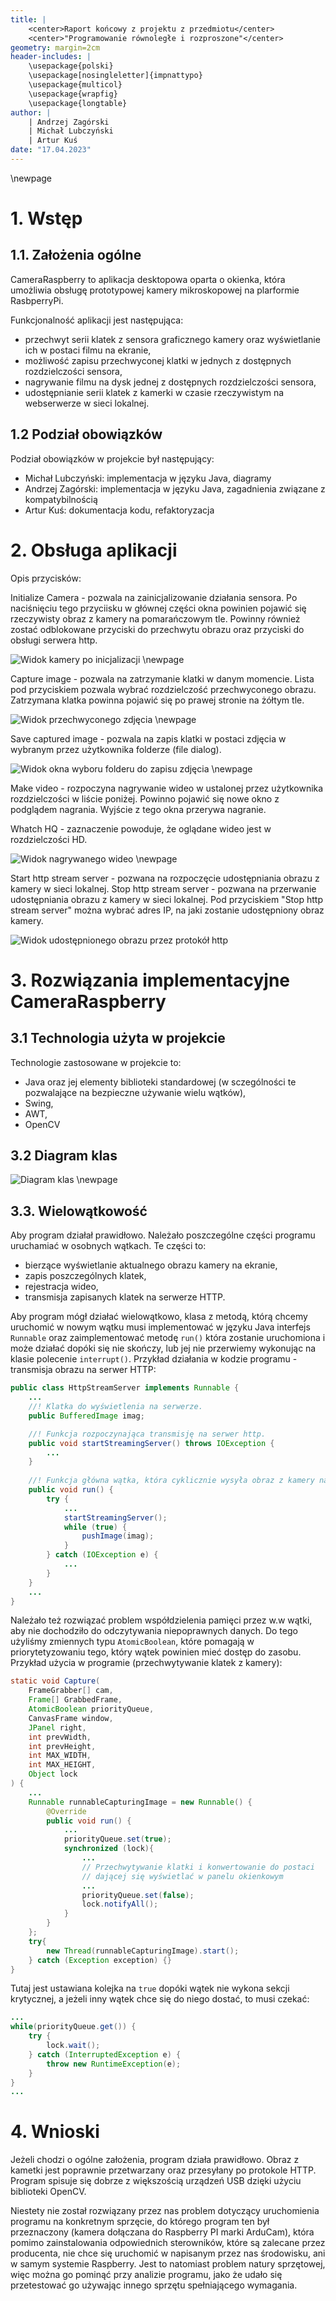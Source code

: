 ```yaml
---
title: |
	<center>Raport końcowy z projektu z przedmiotu</center>
	<center>"Programowanie równoległe i rozproszone"</center>
geometry: margin=2cm
header-includes: |
	\usepackage{polski}
	\usepackage[nosingleletter]{impnattypo}
	\usepackage{multicol}
	\usepackage{wrapfig}
	\usepackage{longtable}
author: |
	| Andrzej Zagórski
	| Michał Lubczyński
	| Artur Kuś
date: "17.04.2023"
---
```


<!-- \begin{vfill}
	\begin{raggedleft}
	IPpp sem. 6 \\*
	sekcja 4 \\*
	Andrzej Zagórski \\*
	Michał Lubczyński \\*
	Artur Kuś \\*
	\end{raggedleft}
\end{vfill} -->

\newpage

# 1. Wstęp

## 1.1. Założenia ogólne
CameraRaspberry to aplikacja desktopowa oparta o okienka, która umożliwia obsługę prototypowej kamery mikroskopowej na
plarformie RasbperryPi.

Funkcjonalność aplikacji jest następująca:

- przechwyt serii klatek z sensora graficznego kamery oraz wyświetlanie ich w postaci filmu na ekranie,
- możliwość zapisu przechwyconej klatki w jednych z dostępnych rozdzielczości sensora,
- nagrywanie filmu na dysk jednej z dostępnych rozdzielczości sensora,
- udostępnianie serii klatek z kamerki w czasie rzeczywistym na webserwerze w sieci lokalnej.

## 1.2 Podział obowiązków
Podział obowiązków w projekcie był następujący:

- Michał Lubczyński: implementacja w języku Java, diagramy
- Andrzej Zagórski: implementacja w języku Java, zagadnienia związane z kompatybilnością
- Artur Kuś: dokumentacja kodu, refaktoryzacja

# 2. Obsługa aplikacji

Opis przycisków:

Initialize Camera - pozwala na zainicjalizowanie działania sensora. Po naciśnięciu tego przyciisku w głównej części
okna powinien pojawić się rzeczywisty obraz z kamery na pomarańczowym tle. Powinny również zostać odblokowane
przyciski do przechwytu obrazu oraz przyciski do obsługi serwera http.

![Widok kamery po inicjalizacji](../img/init.png)
\newpage

Capture image - pozwala na zatrzymanie klatki w danym momencie. Lista pod przyciskiem pozwala wybrać rozdzielczość
przechwyconego obrazu. Zatrzymana klatka powinna pojawić się po prawej stronie na żółtym tle.

![Widok przechwyconego zdjęcia](../img/capture.png)
\newpage

Save captured image - pozwala na zapis klatki w postaci zdjęcia w wybranym przez użytkownika folderze (file dialog).

![Widok okna wyboru folderu do zapisu zdjęcia](../img/pic.png)
\newpage

Make video - rozpoczyna nagrywanie wideo w ustalonej przez użytkownika rozdzielczości w liście poniżej. Powinno pojawić
się nowe okno z podglądem nagrania. Wyjście z tego okna przerywa nagranie.

Whatch HQ - zaznaczenie powoduje, że oglądane wideo jest w rozdzielczości HD.

![Widok nagrywanego wideo](../img/video.png)
\newpage

Start http stream server - pozwana na rozpoczęcie udostępniania obrazu z kamery w sieci lokalnej.
Stop http stream server - pozwana na przerwanie udostępniania obrazu z kamery w sieci lokalnej.
Pod przyciskiem "Stop http stream server" można wybrać adres IP, na jaki zostanie udostępniony
obraz kamery.

![Widok udostępnionego obrazu przez protokół http](../img/http.png)

# 3. Rozwiązania implementacyjne CameraRaspberry

## 3.1 Technologia użyta w projekcie
Technologie zastosowane w projekcie to:

- Java oraz jej elementy biblioteki standardowej
(w sczególności te pozwalające na bezpieczne używanie wielu wątków),
- Swing,
- AWT,
- OpenCV

## 3.2 Diagram klas
![Diagram klas](../img/uml.png)
\newpage

## 3.3. Wielowątkowość
Aby program działał prawidłowo. Należało poszczególne części programu uruchamiać w osobnych
wątkach. Te części to:

- bierzące wyświetlanie aktualnego obrazu kamery na ekranie,
- zapis poszczególnych klatek,
- rejestracja wideo,
- transmisja zapisanych klatek na serwerze HTTP.

Aby program mógł działać wielowątkowo, klasa z metodą, którą chcemy uruchomić w nowym wątku musi
implementować w języku Java interfejs ```Runnable``` oraz zaimplementować metodę ```run()``` która
zostanie uruchomiona i może działać dopóki się nie skończy, lub jej nie przerwiemy wykonując na
klasie polecenie ```interrupt()```. Przykład działania w kodzie programu - transmisja obrazu na
serwer HTTP:

```java
public class HttpStreamServer implements Runnable {
	...
    //! Klatka do wyświetlenia na serwerze.
    public BufferedImage imag;

    //! Funkcja rozpoczynająca transmisję na serwer http.
    public void startStreamingServer() throws IOException {
		...
	}
    
    //! Funkcja główna wątka, która cyklicznie wysyła obraz z kamery na serwer.
    public void run() {
        try {
            ...
            startStreamingServer();
            while (true) {
                pushImage(imag);
            }
        } catch (IOException e) {
            ...
        }
    }
	...
}
```

Należało też rozwiązać problem współdzielenia pamięci przez w.w wątki, aby nie dochodziło do
odczytywania niepoprawnych danych. Do tego użyliśmy zmiennych typu ```AtomicBoolean```,
które pomagają w priorytetyzowaniu tego, który wątek powinien mieć dostęp do zasobu.
Przykład użycia w programie (przechwytywanie klatek z kamery):

```java
static void Capture(
	FrameGrabber[] cam,
	Frame[] GrabbedFrame,
	AtomicBoolean priorityQueue,
	CanvasFrame window,
	JPanel right,
	int prevWidth,
	int prevHeight, 
	int MAX_WIDTH, 
	int MAX_HEIGHT, 
	Object lock
) {
	...
	Runnable runnableCapturingImage = new Runnable() {
		@Override
		public void run() {
			...
			priorityQueue.set(true);
			synchronized (lock){
				...
				// Przechwytywanie klatki i konwertowanie do postaci
				// dającej się wyświetlać w panelu okienkowym
				...
				priorityQueue.set(false);
				lock.notifyAll();
			}
		}
	};
	try{
		new Thread(runnableCapturingImage).start();
	} catch (Exception exception) {}
}
```

Tutaj jest ustawiana kolejka na ```true``` dopóki wątek nie wykona sekcji krytycznej,
a jeżeli inny wątek chce się do niego dostać, to musi czekać:

```java
...
while(priorityQueue.get()) {
	try {
		lock.wait();
	} catch (InterruptedException e) {
		throw new RuntimeException(e);
	}
}
...
```

# 4. Wnioski
Jeżeli chodzi o ogólne założenia, program działa prawidłowo. Obraz z kametki jest
poprawnie przetwarzany oraz przesyłany po protokole HTTP. Program spisuje się dobrze
z większością urządzeń USB dzięki użyciu biblioteki OpenCV.

Niestety nie został rozwiązany przez nas problem dotyczący uruchomienia programu na
konkretnym sprzęcie, do którego program ten był przeznaczony (kamera dołączana do
Raspberry PI marki ArduCam), która pomimo zainstalowania odpowiednich sterowników, które
są zalecane przez producenta, nie chce się uruchomić w napisanym przez nas środowisku,
ani w samym systemie Raspberry. Jest to natomiast problem natury sprzętowej, więc można
go pominąć przy analizie programu, jako że udało się przetestować go używając innego
sprzętu spełniającego wymagania.
